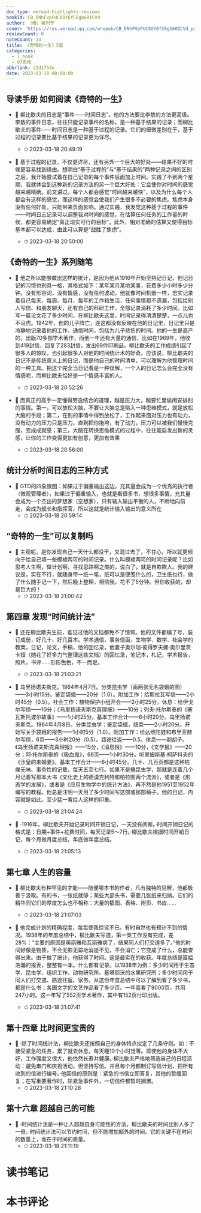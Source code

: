 ```yaml
---
doc_type: weread-highlights-reviews
bookId: CB_DNhFVpFUC8OY6fC6gb60ICVd
author: （俄）格列宁
cover: 'https://res.weread.qq.com/wrepub/CB_DNhFVpFUC8OY6fC6gb60ICVd_parsecover'
reviewCount: 0
noteCount: 13
title: 《奇特的一生》5星
categories:
  - 1_book
  - 07思维
abbrlink: d2d1754e
date: 2023-03-18 00:00:00
---
```



## 导读手册 如何阅读《奇特的一生》


- 📌 柳比歇夫的日志是“事件——时间日志”。他的方法要比李敖的方法更高级。李敖的事件日志，往往只能记录事件的名称，是一种基于结果的记录；而柳比歇夫的事件——时间日志是一种基于过程的记录。它们的细微差别在于，基于过程的记录要比基于结果的记录更为详尽。 
    - ⏱ 2023-03-18 20:49:19 

- 📌 基于过程的记录，不仅更详尽，还有另外一个巨大的好处——结果不好的时候更容易找到缘由。想明白“基于过程的”与“基于结果的”两种记录之间的区别之后，我开始尝试着在自己记录的每个事件后面加上时间。实践了不到两个星期，我就体会到这种新的记录方法的另一个巨大好处：它会使你对时间的感觉越来越精确。前文讲过，每个人都会感觉“时间越来越快”，以及为什么每个人都会有这样的感觉，而这样的感觉会使我们产生很多不必要的焦虑。焦虑本身没有任何好处，只能带来负面影响。通过实践，我发觉这种基于过程的事件——时间日志记录可以调整我对时间的感觉，在估算任何任务的工作量的时候，都更容易确定“真正现实可行的目标”。此外，相对准确的估算又使得目标基本都可以达成，由此可以算是“战胜了焦虑”。 
    - ⏱ 2023-03-18 20:50:00 
## 《奇特的一生》系列随笔


- 📌 他之所以能够做出这样的统计，是因为他从1916年开始坚持记日记，他记日记的习惯也别具一格，其格式如下：某年某月某地某事，花费多少小时多少分钟。没有形容词，没有情感，没有任何波动，他就像时间机器一样，忠实记录着自己每天、每周、每月、每年的工作和生活，任何事情都不遗漏，包括给别人写信、和朋友聊天，还有自己的科研工作，全部记录消耗了多少时间。比如写一篇论文花了多少时间，在柳比歇夫这里，时间记录得清清楚楚，一点儿也不马虎。1942年，他的儿子阵亡，连这都没有反映在他的日记里，日记里只是冷静地记录着他的工作、通信时间，包括为儿子悲伤的时间。他的一生是高产的，出版70多部学术著作，而他一年还有大量的通信，比如在1969年，他收到419封信，回复了283封信，发出69件印刷品。柳比歇夫的工作成绩引起了很多人的惊叹，也引起很多人对他的时间统计术的好奇。应该说，柳比歇夫的日记不是传统意义上的日记，而是他自己的时间清单，可以理解为他管理时间的一种工具。把这个完全当日记看是一种误解，一个人的日记怎么会完全没有情感呢，而柳比歇夫恰好是一个情感丰富的人。 
    - ⏱ 2023-03-18 20:52:26 

- 📌 而真正的高手一定懂得劳逸结合的道理，越是压力大，越要忙里偷闲安排别的事情。第一，可以放松大脑，不要让大脑总是陷入一种思维模式，就是放松大脑的手段；第二，在别的事情中得到放松了，工作起来面对压力也有动力，没有动力的压力只是压力，直到把你拖垮，有了动力，压力可以被我们慢慢克服，变成成就感；第三，大脑在转换思维模式的过程中，往往能启发出新的灵感，让你的工作变得更加有创意，更加有效果 
    - ⏱ 2023-03-18 20:56:00 
## 统计分析时间日志的三种方式


- 📌 GTD的四象限图：如果过于偏重输出这边，充其量会成为一个优秀的执行者（微观管理者），如果过于偏重输入，也就是看很多书，想很多事情，充其量会成为一个杰出的梦想家（空想家），只有输入输出平衡的人，不断地向前走，会成为舰长和指挥官，所以这就是统计输入输出的意义所在 
    - ⏱ 2023-03-18 20:59:14 
## “奇特的一生”可以复制吗


- 📌 主观呢，是你发现自己一天什么都没干，又混过去了，不甘心，所以就更倾向于给自己填一些模棱两可的时间记录。什么叫模棱两可的时间记录呢？比如思考人生啊，做计划啊，寻找思路啊之类的，说白了，就是自欺欺人。我的建议是，实在不行，就随身带一纸一笔，纸可以是便笺什么的，卫生纸也行，做了什么随手记一下，然后晚上整理，相信我，花不了5分钟。但你收获的，却是巨大的！ 
    - ⏱ 2023-03-18 21:00:42 
## 第四章 发现“时间统计法”


- 📌 还在柳比歇夫生前，谁见过他的文档都免不了惊愕。他的文件都编了号，装订成册，好几十、好几百本。学术通信，事务信函，生物学、数学、社会学的教案，日记，论文，手稿，他的回忆录，他妻子奥尔珈·彼得罗夫娜·奥尔里茨卡娅（她花了好多力气整理这些文档）的回忆录，笔记本，札记，学术报告，照片，书评……形形色色，不一而足。 
    - ⏱ 2023-03-18 21:03:21 

- 📌 乌里扬诺夫斯克。1964年4月7日。分类昆虫学（画两张无名袋蛾的图）——3小时15分。鉴定袋蛾——20分（1.0）。附加工作：给斯拉瓦写信——2小时45分（0.5）。社会工作：植物保护小组开会——2小时25分。休息：给伊戈尔写信——10分；《乌里扬诺夫斯克真理报》——10分；列夫·托尔斯泰的《塞瓦斯托波尔故事》——1小时25分。基本工作合计——6小时20分。乌里扬诺夫斯克。1964年4月8日。分类昆虫学：鉴定袋蛾，结束——2小时20分。开始写关于袋蛾的报告——1小时5分（1.0）。附加工作：给达维陀娃和布里亚赫尔写信，6页——3小时20分（0.5）。路途往返——0.5。休息——剃胡子。《乌里扬诺夫斯克真理报》——15分，《消息报》——10分，《文学报》——20分；阿·托尔斯泰的《吸血鬼》，66页——1小时30分。听里姆斯基·柯萨科夫的《沙皇的未婚妻》。基本工作合计——6小时45分。几十、几百页都是这种枯燥无味、事务性的记载，每天五至七行。如果不是搞昆虫学，那就是连着几个月记着写那本大书《文化史上的德谟克利特和柏拉图两个流派》，或者是《形态学的发展》，或者是《应用生物学中的统计方法》，再不然是他1951至1952年编写的教程。他总是注明一天用了多少时间写这部或那部稿子。他的日记，内容就是如此。至少猛一看给人这样的印象。 
    - ⏱ 2023-03-18 21:04:24 

- 📌 ·1916年，柳比歇夫开始记录时间开销日记，一天没有间断。·时间开销日记的格式是：日期+事件+花费时间，每天记录5～7行。·柳比歇夫根据时间开销日记，每个月做月度总结，年底做年度总结。 
    - ⏱ 2023-03-18 21:05:13 
## 第七章 人生的容量


- 📌 柳比歇夫有种罕见的才能——随便哪本书的作者，凡有独特的见解，他都极善于汲取。有的书，一张纸就够；某些大部头书，需要几张纸来归纳。它们的精华同它们的厚度怎么也不相称：大量的插图、表格、附页、书皮…… 
    - ⏱ 2023-03-18 21:07:03 

- 📌 他完成计划的精确程度，每每使我惊诧不已。有时自然也有预计不到的情况。1938年的年度总结中，柳比歇夫写道，第一类工作没有完成，差28%：“主要的原因是奥丽雅和瓦丽雅病了，结果同人们打交道多了。”他的时间好像是物质，不会无影无踪地消逝不见，不会消亡；它变成了什么，总能查得出来。由于做了统计，他获得了时间。这是最实在的收获。年度总结是篇幅浩瀚的报表，整整有一本。什么都有记录。以1938年为例：多少时间用于生态学、昆虫学、组织工作、动物研究所、基塔耶沃的水果研究所；多少时间用于同人们打交道、路途往返、家务。从这份年度总结中可以了解到看了多少书，都是什么书；各国文字的文艺作品看了多少页。一年竟看了9000页，共用247小时。这一年写了552页学术著作，其中有152页付印出版。 
    - ⏱ 2023-03-18 21:07:41 
## 第十四章 比时间更宝贵的


- 📌 ·除了时间统计法，柳比歇夫还按照自己的身体特点拟定了几条守则。如：不接受紧急的任务，累了就去休息，每天睡10个小时觉等。即使他的身体不大好，工作强度又很大，他依然长寿并健康。·柳比歇夫严格地筛选自己的日程活动：避免串门和庆祝活动，但坚持写信。并且每个月都制订写信计划，把所有收到的信进行编号。·他回信的原则是：紧急的书信立即答复，其他的暂缓回复；在写重要著作时，除紧急事件外，一切信件都暂时搁置。 
    - ⏱ 2023-03-18 21:10:28 
## 第十六章 超越自己的可能


- 📌 ·时间统计法是一种让人超越自身可能性的方法，柳比歇夫的时间比别人多了一倍。·时间统计法可以节约时间，但不能增加额外的时间。它的关键不在时间的数量上，而在于时间的质量。 
    - ⏱ 2023-03-18 21:11:19 

# 读书笔记


# 本书评论
